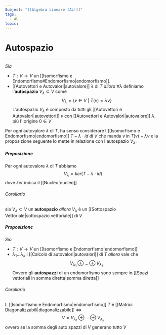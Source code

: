 ```yaml
---
Subject: "[[Algebra Lineare (AL)]]"
tags:
  - AL
topic:
---
```



# Autospazio
---
_Sia_ 
- $T : V \rightarrow V$ un [[Isomorfismo e Endomorfismo#Endomorfismo|endomorfismo]]. 
 - [[Autovettori e Autovalori|autovalore]] $\lambda$ di $T$
  _allora_  $\forall \lambda$ definiamo l’__autospazio__ $V_{\lambda} \subset V$ come$$
V_\lambda = \{v \in V \ | \ T(v) = \lambda v \}
$$
L'autospazio $V_\lambda$ è composto da tutti gli [[Autovettori e Autovalori|autovettori]] $v$ con [[Autovettori e Autovalori|autovalore]] $\lambda$, più I' origine $0 \in  V$ 

Per ogni autovalore $\lambda$ di $T$, ha senso considerare I'[[Isomorfismo e Endomorfismo|endomorfismo]] $T - \lambda \cdot id$ di $V$ che manda $v$ in $T(v)-\lambda v$ e la proposizione seguente lo mette in relazione con l'autospazio $V_\lambda$. 

##### Preposizione
Per ogni autovalore $\lambda$  di $T$ abbiamo $$V_\lambda = ker(T - \lambda\cdot id)$$dove $ker$ indica il [[Nucleo|nucleo]]

###### Corollario
sia $V_\lambda \subset V$ un __autospazio__ 
_allora_ $V_\lambda$ è un [[Sottospazio Vettoriale|sottospazio vettoriale]] di $V$



##### Proposizione
_Sia_ 
- $T:V \to V$ un [[Isomorfismo e Endomorfismo|endomorfismo]]
- $\lambda_1 \dots \lambda_k$ i [[Calcolo di autovalori|autovalori]] di $T$
_allora_ vale che $$V_{\lambda_1}\oplus\dots \oplus V_{\lambda_k}$$
Ovvero gli __autospazzi__ di un endomorfismo sono sempre in [[Spazi vettoriali in somma diretta|somma diretta]]

###### Corollario
L [[Isomorfismo e Endomorfismo|endomorfismo]] $T$ é [[Matrici Diagonalizzabili|diagonalizzabile]] $\iff$ $$V=V_{\lambda_1}\oplus\dots \oplus V_{\lambda_k}$$ ovvero se la somma degli auto spazzi di $V$ generano tutto $V$ 


